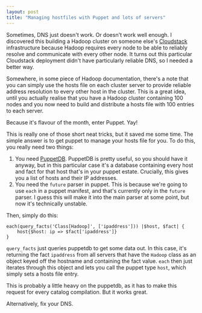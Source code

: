 ```yaml
---
layout: post
title: "Managing hostfiles with Puppet and lots of servers"
---
```

Sometimes, DNS just doesn't work. Or doesn't work well enough. I discovered this building a Hadoop cluster on someone else's [Cloudstack](http://cloudstack.apache.org/) infrastructure because Hadoop requires every node to be able to reliably resolve and communicate with every other node. It turns out this particular Cloudstack deployment didn't have particularly reliable DNS, so I needed a better way.

Somewhere, in some piece of Hadoop documentation, there's a note that you can simply use the hosts file on each cluster server to provide reliable address resolution to every other host in the cluster. This is a great idea, until you actually realise that you have a Hadoop cluster containing 100 nodes and you now need to build and distribute a hosts file with 100 entries to each server.

Because it's flavour of the month, enter Puppet. Yay!

This is really one of those short neat tricks, but it saved me some time. The simple answer is to get puppet to manage your hosts file for you. To do this, you really need two things:

1. You need [PuppetDB](https://docs.puppetlabs.com/puppetdb/latest/). PuppetDB is pretty useful, so you should have it anyway, but in this particular case it's a database containing every host and fact for that host that's in your puppet estate. Crucially, this gives you a list of hosts and their IP addresses.
2. You need the `future` parser in puppet. This is because we're going to use `each` in a puppet manifest, and that's currently only in the `future` parser. I guess this will make it into the main parser at some point, but now it's technically unstable.

Then, simply do this:

    each(query_facts('Class[Hadoop]', ['ipaddress'])) |$host, $fact| {
        host{$host: ip => $fact['ipaddress']}
    }

`query_facts` just queries puppetdb to get some data out. In this case, it's returning the fact `ipaddress` from all servers that have the `Hadoop` class as an object keyed off the hostname and containing the fact value. `each` then just iterates through this object and lets you call the puppet type `host`, which simply sets a hosts file entry.

This is probably a little heavy on the puppetdb, as it has to make this request for every catalog compilation. But it works great.

Alternatively, fix your DNS.
